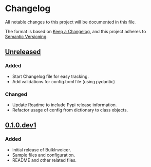# Changelog

All notable changes to this project will be documented in this file.

The format is based on [Keep a Changelog](https://keepachangelog.com/en/1.1.0/),
and this project adheres to [Semantic Versioning](https://semver.org/spec/v2.0.0.html).

## [Unreleased]

### Added

- Start Changelog file for easy tracking.
- Add validations for config.toml file (using pydantic)

### Changed

- Update Readme to include Pypi release information.
- Refactor usage of config from dictionary to class objects.

## [0.1.0.dev1]

### Added

- Initial release of BulkInvoicer.
- Sample files and configuration.
- README and other related files.

[unreleased]: https://github.com/yashovardhan99/bulkinvoicer/compare/v0.1.0.dev1...HEAD
[0.1.0.dev1]: https://github.com/yashovardhan99/bulkinvoicer/commits/v0.1.0.dev1